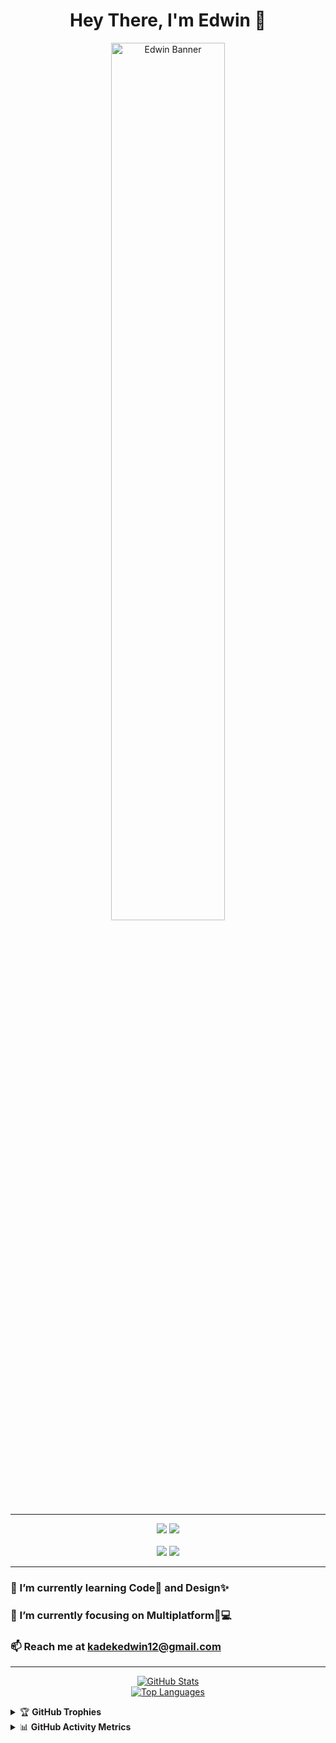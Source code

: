 <h1 align="center">Hey There, I'm Edwin 👋</h1>

<p align="center">
  <img src="https://github.com/user-attachments/assets/065824b3-e37d-4b57-8402-36c67e1b9d22" width="60%" alt="Edwin Banner"/>
</p>

<hr/>

<p align="center">
  <a href="#"><img src="https://img.shields.io/badge/Kotlin-7F52FF?style=for-the-badge&logo=kotlin&logoColor=white"/></a>
  <a href="#"><img src="https://img.shields.io/badge/Git-F05032?style=for-the-badge&logo=git&logoColor=white"/></a>
  <br><br>
  <a href="https://github.com/kadekedwin"><img src="https://img.shields.io/github/followers/kadekedwin?style=social"/></a>
  <a href="https://youtube.com/@kadekedwin"><img src="https://img.shields.io/youtube/channel/subscribers/UC1JNrxsEa5lCyFqvqcj8xIw?style=social"/></a>
</p>

---

### 🌱 I’m currently learning **Code👾 and Design✨**  
### 👀 I’m currently focusing on **Multiplatform📱💻**  
### 📫 Reach me at **kadekedwin12@gmail.com**

---

<p align="center">
  <a href="https://github.com/kadekedwin">
    <img src="https://github-readme-stats.vercel.app/api?username=kadekedwin&show_icons=true&theme=aura_dark" alt="GitHub Stats"/>
  </a>
  <br/>
  <a href="https://github.com/kadekedwin">
    <img src="https://github-readme-stats.vercel.app/api/top-langs/?username=kadekedwin&layout=compact&theme=aura_dark" alt="Top Languages"/>
  </a>
</p>

<details>
  <summary>🏆 <b>GitHub Trophies</b></summary>
  <br/>
  <img src="https://github-profile-trophy.vercel.app/?username=kadekedwin&theme=darkhub&no-frame=true&row=1&margin-w=10" alt="GitHub Trophies"/>
</details>

<details>
  <summary>📊 <b>GitHub Activity Metrics</b></summary>
  <br/>
  <img src="https://metrics.lecoq.io/kadekedwin?template=classic&config.timezone=Asia%2FBali&languages=1&isocalendar=1&base.indepth=false&repositories.forks=true" alt="Metrics"/>
</details>
